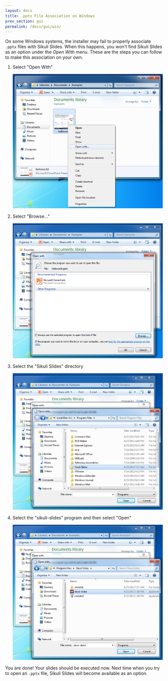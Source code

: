 ```yaml
---
layout: docs
title: .pptx File Association on Windows
prev_section: gui
permalink: /docs/gui/win/
---
```


On some Windows systems, the installer may fail to properly associate `.pptx` files with Sikuli Slides. When this happens, you won't find Sikuli Slides as an option under the *Open With* menu. These are the steps you can follow to make this association on your own. 

1. Select "Open With"
   
   <img src="/img/gui_win1.png"  class="two-thirds img-polaroid"/>  

   
2. Select "Browse..."
   
   <img src="/img/gui_win2.png"  class="two-thirds img-polaroid"/>


3. Select the "Sikuli Slides" directory
   
   <img src="/img/gui_win3.png"  class="two-thirds img-polaroid"/>


4. Select the "sikuli-slides" program and then select "Open"
   
   <img src="/img/gui_win4.png"  class="two-thirds img-polaroid"/>




You are done! Your slides should be executed now. Next time when you try to open an `.pptx` file, Sikuli Slides will become available as an option.